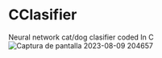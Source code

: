 # CClasifier
Neural network cat/dog clasifier coded In C
![Captura de pantalla 2023-08-09 204657](https://github.com/EmiLoomistar/CClasifier/assets/36137649/dddc0532-047e-426c-a92e-53925bd59286)
